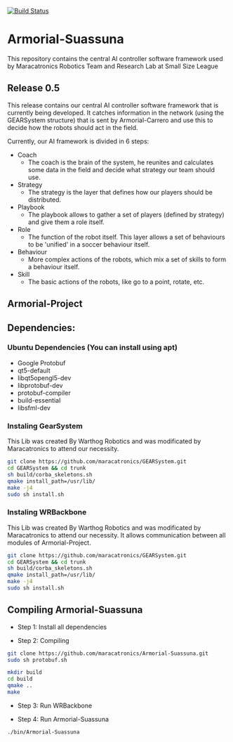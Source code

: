 [![Build Status](https://travis-ci.com/maracatronics/Armorial-Suassuna.svg?branch=dev)](https://travis-ci.com/maracatronics/Armorial-Suassuna)

# Armorial-Suassuna

This repository contains the central AI controller software framework used by Maracatronics Robotics Team and Research Lab at Small Size League


## Release 0.5
This release contains our central AI controller software framework that is currently being developed. It catches information in the network (using the GEARSystem structure) that is sent by Armorial-Carrero and use this to decide how the robots should act in the field.


Currently, our AI framework is divided in 6 steps:

* Coach
	* The coach is the brain of the system, he reunites and calculates some data in the field and decide what strategy our team should use.
* Strategy
	* The strategy is the layer that defines how our players should be distributed.
* Playbook
	* The playbook allows to gather a set of players (defined by strategy) and give them a role itself.
* Role
	* The function of the robot itself. This layer allows a set of behaviours to be 'unified' in a soccer behaviour itself.
* Behaviour
	* More complex actions of the robots, which mix a set of skills to form a behaviour itself.
* Skill
	* The basic actions of the robots, like go to a point, rotate, etc.


## Armorial-Project


## Dependencies:

### Ubuntu Dependencies (You can install using apt)
* Google Protobuf
* qt5-default
* libqt5opengl5-dev
* libprotobuf-dev 
* protobuf-compiler
* build-essential 
* libsfml-dev


### Instaling GearSystem
This Lib was created By Warthog Robotics and was modificated by Maracatronics to attend our necessity.

```bash
git clone https://github.com/maracatronics/GEARSystem.git
cd GEARSystem && cd trunk
sh build/corba_skeletons.sh
qmake install_path=/usr/lib/
make -j4
sudo sh install.sh
```


### Instaling WRBackbone
This Lib was created By Warthog Robotics and was modificated by Maracatronics to attend our necessity. It allows communication between all modules of Armorial-Project. 

```bash
git clone https://github.com/maracatronics/GEARSystem.git
cd GEARSystem && cd trunk
sh build/corba_skeletons.sh
qmake install_path=/usr/lib/
make -j4
sudo sh install.sh
```


## Compiling Armorial-Suassuna

- Step 1: Install all dependencies

- Step 2: Compiling 
```bash
git clone https://github.com/maracatronics/Armorial-Suassuna.git
sudo sh protobuf.sh

mkdir build
cd build
qmake ..
make
```
- Step 3: Run WRBackbone

- Step 4: Run Armorial-Suassuna

```bash
./bin/Armorial-Suassuna
```
